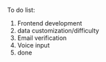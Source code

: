 To do list:
1. Frontend development
2. data customization/difficulty
3. Email verification
4. Voice input
5. done
